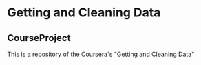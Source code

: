 # Getting and Cleaning Data
## CourseProject
This is a repository of the Coursera's "Getting and Cleaning Data"

